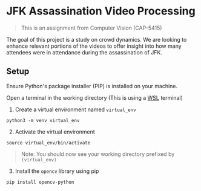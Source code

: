 # JFK Assassination Video Processing
> This is an assignment from Computer Vision (CAP-5415)

The goal of this project is a study on crowd dynamics. We are looking to enhance relevant portions of the videos to offer insight into how many attendees were in attendance during the assassination of JFK. 

## Setup
Ensure Python's package installer (PIP) is installed on your machine. 

Open a terminal in the working directory (This is using a [WSL](https://learn.microsoft.com/en-us/windows/wsl/install) terminal)

1. Create a virtual environment named `virtual_env`

```
python3 -m venv virtual_env
```

2. Activate the virtual environment
```
source virtual_env/bin/activate
```
> Note: You should now see your working directory prefixed by `(virtual_env)`


3. Install the `opencv` library using pip
```
pip install opencv-python
```
